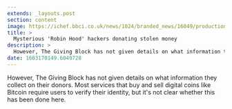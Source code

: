```yaml
--- 
extends: _layouts.post 
section: content 
image: https://ichef.bbci.co.uk/news/1024/branded_news/16049/production/_114958109_robinhoodhackers2.jpg 
title: > 
  Mysterious 'Robin Hood' hackers donating stolen money 
description: > 
  However, The Giving Block has not given details on what information they collect on their donors.Most services that buy and sell digital coins like Bitcoin require users to verify their identity, but it's not clear whether this has been done here. 
date: 1603170149.6049728 
--- 
```

<div><p>However, The Giving Block has not given details on what information they collect on their donors. Most services that buy and sell digital coins like Bitcoin require users to verify their identity, but it's not clear whether this has been done here.</p></div>